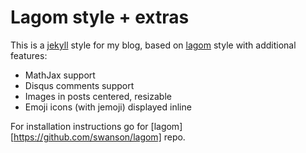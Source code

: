 # Lagom style + extras

This is a [jekyll](http://jekyllrb.com/) style for my blog, based on [lagom](https://github.com/swanson/lagom) style with additional features:

* MathJax support
* Disqus comments support
* Images in posts centered, resizable
* Emoji icons (with jemoji) displayed inline

For installation instructions go for [lagom][https://github.com/swanson/lagom] repo.